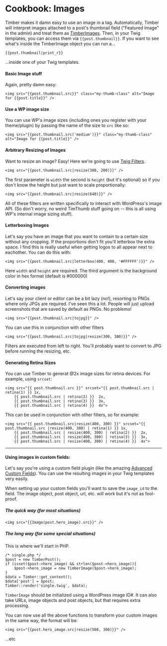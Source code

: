 # Cookbook: Images

Timber makes it damn easy to use an image in a tag. Automatically, Timber will interpret images attached to a post's thumbnail field ("Featured Image" in the admin) and treat them as [TimberImages](TimberImage). Then, in your Twig templates, you can access them via `{{post.thumbnail}}`. If you want to see what's inside the TimberImage object you can run a...

```
{{post.thumbnail|print_r}}
```

...inside one of your Twig templates.

#### Basic Image stuff

Again, pretty damn easy:

```
<img src="{{post.thumbnail.src}}" class="my-thumb-class" alt="Image for {{post.title}}" />
```

#### Use a WP image size

You can use WP's image sizes (including ones you register with your theme/plugin) by passing the name of the size to `src` like so:

```
<img src="{{post.thumbnail.src('medium')}}" class="my-thumb-class" alt="Image for {{post.title}}" />
```

#### Arbitrary Resizing of Images

Want to resize an image? Easy! Here we're going to use [Twig Filters](http://twig.sensiolabs.org/doc/filters/index.html).
```
<img src="{{post.thumbnail.src|resize(300, 200)}}" />
```

The first parameter is `width` the second is `height` (but it's optional) so if you don't know the height but just want to scale proportionally:
```
<img src="{{post.thumbnail.src|resize(640)}}" />
```

All of these filters are written specifically to interact with WordPress's image API. (So don't worry, no weird TimThumb stuff going on -- this is all using WP's internal image sizing stuff).

#### Letterboxing Images
Let's say you have an image that you want to contain to a certain size without any cropping. If the proportions don't fit you'll letterbox the extra space. I find this is really useful when getting logos to all appear next to eachother. You can do this with:

```
<img src="{{post.thumbnail.src|letterbox(400, 400, '#FFFFFF')}}" />
```
Here `width` and `height` are required. The third argument is the background color in hex format (default is #000000)

#### Converting images
Let's say your client or editor can be a bit lazy (no!), resorting to PNGs where only JPGs are required. I've seen this a lot. People will just upload screenshots that are saved by default as PNGs. No problemo!

```
<img src="{{post.thumbnail.src|tojpg}}" />
```

You can use this in conjunction with other filters

```
<img src="{{post.thumbnail.src|tojpg|resize(300, 300)}}" />
```

Filters are executed from left to right. You'll probably want to convert to JPG before running the resizing, etc.

#### Generating Retina Sizes
You can use Timber to generat @2x image sizes for retina devices. For example, using `srcset`:

```twig
<img src="{{ post.thumbnail.src }}" srcset="{{ post.thumbnail.src | retina(1) }} 1x,
    {{ post.thumbnail.src | retina(2) }}  2x,
    {{ post.thumbnail.src | retina(3) }}  3x,
    {{ post.thumbnail.src | retina(4) }}  4x">
```

This can be used in conjunction with other filters, so for example:

```twig
<img src="{{ post.thumbnail.src|resize(400, 300) }}" srcset="{{ post.thumbnail.src |resize(400, 300) | retina(1) }} 1x,
    {{ post.thumbnail.src | resize(400, 300) | retina(2) }}  2x,
    {{ post.thumbnail.src | resize(400, 300) | retina(3) }}  3x,
    {{ post.thumbnail.src | resize(400, 300) | retina(4) }}  4x">
```

* * *

#### Using images in custom fields:
Let's say you're using a custom field plugin (like the amazing [Advanced Custom Fields](http://www.advancedcustomfields.com/)). You can use the resulting images in your Twig templates very easily.

When setting up your custom fields you'll want to save the `image_id` to the field. The image object, post object, url, etc. _will_ work but it's not as fool-proof.

##### The quick way (for most situations)

```
<img src="{{Image(post.hero_image).src}}" />
```

##### The long way (for some special situations)

This is where we'll start in PHP.

```
/* single.php */
$post = new TimberPost();
if (isset($post->hero_image) && strlen($post->hero_image)){
	$post->hero_image = new TimberImage($post->hero_image);
}
$data = Timber::get_context();
$data['post'] = $post;
Timber::render('single.twig', $data);
```

`TimberImage` should be initialized using a WordPress image ID#. It can also take URLs, image objects and post objects, but that requires extra processing.

You can now use all the above functions to transform your custom images in the same way, the format will be:

```
<img src="{{post.hero_image.src|resize(500, 300)}}" />
```

...etc
